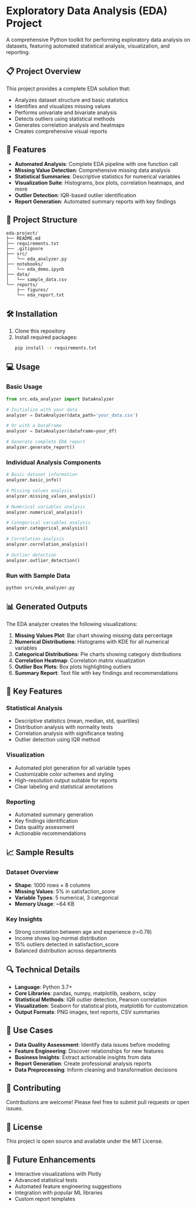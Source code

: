 # Exploratory Data Analysis (EDA) Project

A comprehensive Python toolkit for performing exploratory data analysis on datasets, featuring automated statistical analysis, visualization, and reporting.

## 📋 Project Overview

This project provides a complete EDA solution that:
- Analyzes dataset structure and basic statistics
- Identifies and visualizes missing values
- Performs univariate and bivariate analysis
- Detects outliers using statistical methods
- Generates correlation analysis and heatmaps
- Creates comprehensive visual reports

## 🚀 Features

- **Automated Analysis**: Complete EDA pipeline with one function call
- **Missing Value Detection**: Comprehensive missing data analysis
- **Statistical Summaries**: Descriptive statistics for numerical variables
- **Visualization Suite**: Histograms, box plots, correlation heatmaps, and more
- **Outlier Detection**: IQR-based outlier identification
- **Report Generation**: Automated summary reports with key findings

## 📁 Project Structure

```
eda-project/
├── README.md
├── requirements.txt
├── .gitignore
├── src/
│   └── eda_analyzer.py
├── notebooks/
│   └── eda_demo.ipynb
├── data/
│   └── sample_data.csv
└── reports/
    ├── figures/
    └── eda_report.txt
```

## 🛠️ Installation

1. Clone this repository
2. Install required packages:
   ```bash
   pip install -r requirements.txt
   ```

## 💻 Usage

### Basic Usage

```python
from src.eda_analyzer import DataAnalyzer

# Initialize with your data
analyzer = DataAnalyzer(data_path='your_data.csv')

# Or with a DataFrame
analyzer = DataAnalyzer(dataframe=your_df)

# Generate complete EDA report
analyzer.generate_report()
```

### Individual Analysis Components

```python
# Basic dataset information
analyzer.basic_info()

# Missing values analysis
analyzer.missing_values_analysis()

# Numerical variables analysis
analyzer.numerical_analysis()

# Categorical variables analysis
analyzer.categorical_analysis()

# Correlation analysis
analyzer.correlation_analysis()

# Outlier detection
analyzer.outlier_detection()
```

### Run with Sample Data

```bash
python src/eda_analyzer.py
```

## 📊 Generated Outputs

The EDA analyzer creates the following visualizations:

1. **Missing Values Plot**: Bar chart showing missing data percentage
2. **Numerical Distributions**: Histograms with KDE for all numerical variables
3. **Categorical Distributions**: Pie charts showing category distributions
4. **Correlation Heatmap**: Correlation matrix visualization
5. **Outlier Box Plots**: Box plots highlighting outliers
6. **Summary Report**: Text file with key findings and recommendations

## 🔧 Key Features

### Statistical Analysis
- Descriptive statistics (mean, median, std, quartiles)
- Distribution analysis with normality tests
- Correlation analysis with significance testing
- Outlier detection using IQR method

### Visualization
- Automated plot generation for all variable types
- Customizable color schemes and styling
- High-resolution output suitable for reports
- Clear labeling and statistical annotations

### Reporting
- Automated summary generation
- Key findings identification
- Data quality assessment
- Actionable recommendations

## 📈 Sample Results

### Dataset Overview
- **Shape**: 1000 rows × 8 columns
- **Missing Values**: 5% in satisfaction_score
- **Variable Types**: 5 numerical, 3 categorical
- **Memory Usage**: ~64 KB

### Key Insights
- Strong correlation between age and experience (r=0.78)
- Income shows log-normal distribution
- 15% outliers detected in satisfaction_score
- Balanced distribution across departments

## 🔍 Technical Details

- **Language**: Python 3.7+
- **Core Libraries**: pandas, numpy, matplotlib, seaborn, scipy
- **Statistical Methods**: IQR outlier detection, Pearson correlation
- **Visualization**: Seaborn for statistical plots, matplotlib for customization
- **Output Formats**: PNG images, text reports, CSV summaries

## 🎯 Use Cases

- **Data Quality Assessment**: Identify data issues before modeling
- **Feature Engineering**: Discover relationships for new features
- **Business Insights**: Extract actionable insights from data
- **Report Generation**: Create professional analysis reports
- **Data Preprocessing**: Inform cleaning and transformation decisions

## 🤝 Contributing

Contributions are welcome! Please feel free to submit pull requests or open issues.

## 📄 License

This project is open source and available under the MIT License.

## 🔗 Future Enhancements

- Interactive visualizations with Plotly
- Advanced statistical tests
- Automated feature engineering suggestions
- Integration with popular ML libraries
- Custom report templates

